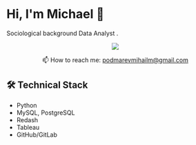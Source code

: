 # Hi, I'm Michael 👋
Sociological background Data Analyst .

<p align='center'>
   <a href="https://t.me/Meursaul">
       <img src="https://img.shields.io/badge/Telegram-2CA5E0?style=for-the-badge&logo=telegram&logoColor=white"/>
   </a>
<p align='center'>
   📫 How to reach me: <a href='mailto:podmarevmihailm@gmail.com'>podmarevmihailm@gmail.com</a>
</p>

## 🛠 Technical Stack
*   Python
*   MySQL, PostgreSQL
*   Redash
*   Tableau
*   GitHub/GitLab

   </a>
</div>
